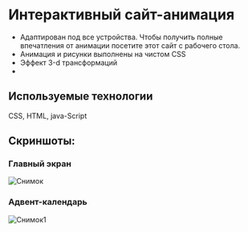 # Интерактивный сайт-анимация
* Адаптирован под все устройства. Чтобы получить полные впечатления от анимации посетите этот сайт с рабочего стола. 
* Анимация и рисунки выполнены на чистом CSS
* Эффект 3-d трансформаций
* 
## Используемые технологии 
CSS, HTML, java-Script
##  Cкриншоты:
### Главный экран
![Снимок](https://github.com/White2000rabbit/happyChristmas/assets/121927745/40fe66a5-17fb-4513-9f91-f0ab3b606b9f)
### Адвент-календарь 
![Снимок1](https://github.com/White2000rabbit/happyChristmas/assets/121927745/b55e7ad0-6303-45f5-95a2-8f19088173d2)
